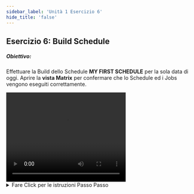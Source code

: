 ```yaml
---
sidebar_label: 'Unità 1 Esercizio 6'
hide_title: 'false'
---
```


## Esercizio 6: Build Schedule

##### Obiettivo:

Effettuare la Build dello Schedule **MY FIRST SCHEDULE** per la sola data di oggi. Aprire la **vista Matrix** per confermare che lo Schedule ed i Jobs vengono eseguiti correttamente.

<div>
<video width="320" height="240" controls>
  <source src="videobasic/U1E6.mp4" type="video/mp4"></source>
Your browser does not support the video tag.
</video>
</div>

<details>

<summary>Fare Click per le istruzioni Passo Passo</summary>

1. Nel Menù **Operation** fare Doppio-Click su **Schedule Build**.
2. Nella sezione **Schedule Selection**, selezionare **My First Schedule**.
3. Nella sezione **Scheduling Dates**:
    * Fare Click sul pulsante **Calendar** (a destra della casella di testo) per selezionare la **data** dal calendario mensile (oggi per Start e Stop).
4. Fare Click sul pulsante **Build**.
5. Nella Finestra delle B**uild Properties**:
    * Impostare l'opzione **Released** per fare sì che le Schedule venga automaticamente rilasciato sul piano
6. Fare Click sul pulsante **OK**.
7. Chiudere la schermata **Build Schedules**.
8. Nel Menù **Operation**, fare Doppio-Click su **Matrix**.
    * Verificare che lo Schedule **My First Schedule** sia stato eseguito correttamente.
    * Chiudere la **Vista Matrix**.

</details>
